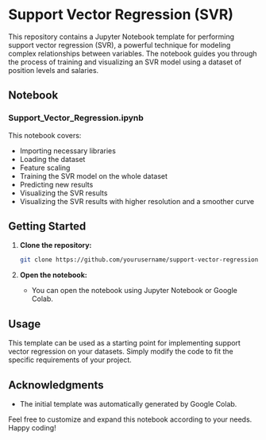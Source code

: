 # Support Vector Regression (SVR)

This repository contains a Jupyter Notebook template for performing support vector regression (SVR), a powerful technique for modeling complex relationships between variables. The notebook guides you through the process of training and visualizing an SVR model using a dataset of position levels and salaries.

## Notebook

### Support_Vector_Regression.ipynb

This notebook covers:
- Importing necessary libraries
- Loading the dataset
- Feature scaling
- Training the SVR model on the whole dataset
- Predicting new results
- Visualizing the SVR results
- Visualizing the SVR results with higher resolution and a smoother curve

## Getting Started

1. **Clone the repository:**
    ```bash
    git clone https://github.com/yourusername/support-vector-regression.git
    ```

2. **Open the notebook:**
    - You can open the notebook using Jupyter Notebook or Google Colab.

## Usage

This template can be used as a starting point for implementing support vector regression on your datasets. Simply modify the code to fit the specific requirements of your project.

## Acknowledgments

- The initial template was automatically generated by Google Colab.

Feel free to customize and expand this notebook according to your needs. Happy coding!
